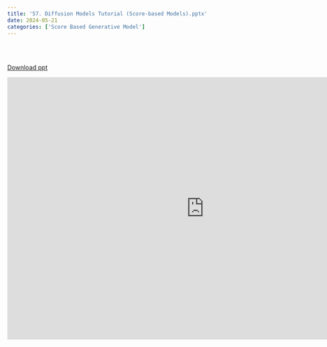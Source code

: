 ```yaml
---
title: '57. Diffusion Models Tutorial (Score-based Models).pptx'
date: 2024-05-21
categories: ['Score Based Generative Model']
---
```


<br><br>

[Download ppt](/ppt/57.pptx)

<center>
<iframe src="https://docs.google.com/presentation/d/e/2PACX-1vSn17PjDHRHxvr-IYJ-ZIwVPUEr5KCZ46YJmWJIucvCk67mHj5p5r2HOM_yw8Mjdw/embed?start=false&loop=false&delayms=3000" frameborder="0" width="900" height="600" allowfullscreen="true" mozallowfullscreen="true" webkitallowfullscreen="true min-width="350px"></iframe>
</center>

<br>

<script src="https://utteranc.es/client.js"
        repo="RTOS-KGU/RTOS-utterances-comment"
        issue-term="pathname"
        label="Comment"
        theme="github-light"
        crossorigin="anonymous"
        async>
</script>